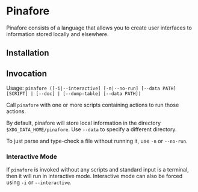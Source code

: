 # Pinafore

Pinafore consists of a language that allows you to create user interfaces to information stored locally and elsewhere.

## Installation

## Invocation

Usage: `pinafore ([-i|--interactive] [-n|--no-run] [--data PATH] [SCRIPT] | [--doc] | [--dump-table] [--data PATH])`

Call `pinafore` with one or more scripts containing actions to run those actions.

By default, pinafore will store local information in the directory `$XDG_DATA_HOME/pinafore`.
Use `--data` to specify a different directory.

To just parse and type-check a file without running it, use `-n` or `--no-run`.

### Interactive Mode

If `pinafore` is invoked without any scripts and standard input is a terminal, then it will run in interactive mode.
Interactive mode can also be forced using `-i` or `--interactive`.
